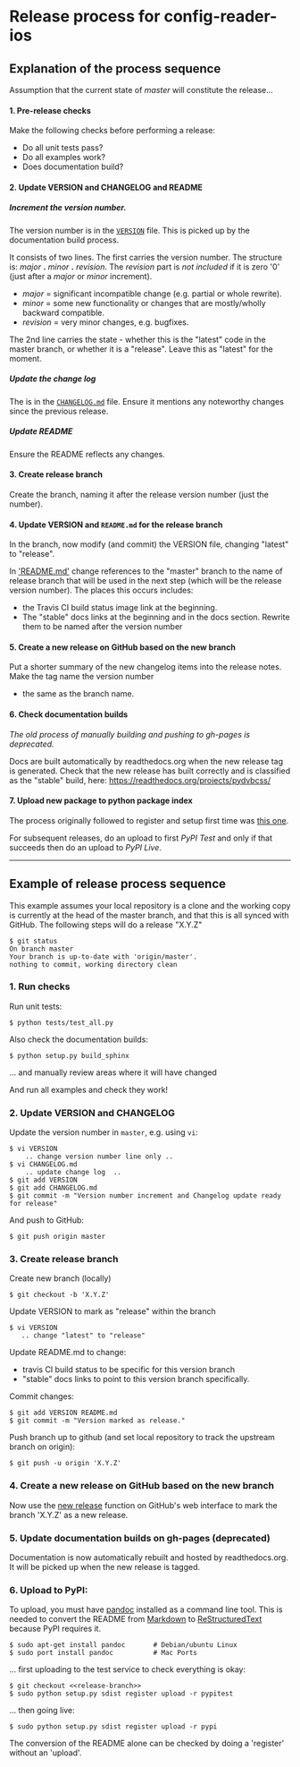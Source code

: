 # Release process for config-reader-ios

## Explanation of the process sequence

Assumption that the current state of *master* will constitute the release...

#### 1. Pre-release checks

Make the following checks before performing a release:
   * Do all unit tests pass?
   * Do all examples work?
   * Does documentation build?


#### 2. Update VERSION and CHANGELOG and README

##### Increment the version number.

The version number is in the [`VERSION`](VERSION) file. This is picked up by the documentation build process.

It consists of two lines. The first carries the version number. The structure is: *major* **.** *minor* **.** *revision*.
The *revision* part is *not included* if it is zero '0' (just after a *major* or *minor* increment).
   * *major* = significant incompatible change (e.g. partial or whole rewrite).
   * *minor* = some new functionality or changes that are mostly/wholly backward compatible.
   * *revision* = very minor changes, e.g. bugfixes.

The 2nd line carries the state - whether this is the "latest" code in the master branch, or whether it is a "release".
Leave this as "latest" for the moment.


##### Update the change log

The is in the [`CHANGELOG.md`](CHANGELOG.md) file. Ensure it mentions any noteworthy changes since the previous release.


##### Update README

Ensure the README reflects any changes.



#### 3. Create release branch

Create the branch, naming it after the release version number (just the number).

#### 4. Update VERSION and `README.md` for the release branch

In the branch, now modify (and commit) the VERSION file, changing "latest" to "release".

In ['README.md'](README.md) change references to the "master" branch to the name
of release branch that will be used in the next step (which will be the
release version number). The places this occurs includes:

   * the Travis CI build status image link at the beginning.
   * The "stable" docs links at the beginning and in the docs section. Rewrite them to be named after the version number


#### 5. Create a new release on GitHub based on the new branch

Put a shorter summary of the new changelog items into the release notes. Make the tag name the version number
- the same as the branch name.


#### 6. Check documentation builds

_The old process of manually building and pushing to gh-pages is deprecated._

Docs are built automatically by readthedocs.org when the new release tag is generated. Check that the new release
has built correctly and is classified as the "stable" build, here: https://readthedocs.org/projects/pydvbcss/



#### 7. Upload new package to python package index

The process originally followed to register and setup first time was [this one](http://peterdowns.com/posts/first-time-with-pypi.html).

For subsequent releases, do an upload to first *PyPI Test* and only if that succeeds then do an upload to *PyPI Live*.

- - - - -

## Example of release process sequence

This example assumes your local repository is a clone and the working copy is currently at the head of the master branch, and that this is all
synced with GitHub. The following steps will do a release "X.Y.Z"

    $ git status
    On branch master
    Your branch is up-to-date with 'origin/master'.
    nothing to commit, working directory clean

### 1. Run checks

Run unit tests:

    $ python tests/test_all.py

Also check the documentation builds:

    $ python setup.py build_sphinx

... and manually review areas where it will have changed

And run all examples and check they work!



### 2. Update VERSION and CHANGELOG

Update the version number in `master`, e.g. using `vi`:

    $ vi VERSION
        .. change version number line only ..
    $ vi CHANGELOG.md
        .. update change log  ..
    $ git add VERSION
    $ git add CHANGELOG.md
    $ git commit -m "Version number increment and Changelog update ready for release"

And push to GitHub:

    $ git push origin master

### 3. Create release branch

Create new branch (locally)

    $ git checkout -b 'X.Y.Z'

Update VERSION to mark as "release" within the branch

    $ vi VERSION
       .. change "latest" to "release"

Update README.md to change:

* travis CI build status to be specific for this version branch
* "stable" docs links to point to this version branch specifically.

Commit changes:

    $ git add VERSION README.md
    $ git commit -m "Version marked as release."

Push branch up to github (and set local repository to track the upstream branch on origin):

    $ git push -u origin 'X.Y.Z'


### 4. Create a new release on GitHub based on the new branch

Now use the [new release](https://github.com/bbc/pydvbcss/releases/new) function on GitHub's web interface to
mark the branch 'X.Y.Z' as a new release.

### 5. Update documentation builds on gh-pages (deprecated)

Documentation is now automatically rebuilt and hosted by readthedocs.org. It
will be picked up when the new release is tagged.


### 6. Upload to PyPI:

To upload, you must have [pandoc](http://pandoc.org/) installed as a command
line tool. This is needed to convert the README from [Markdown](https://daringfireball.net/projects/markdown/)
to [ReStructuredText](http://docutils.sourceforge.net/docs/ref/rst/introduction.html) because PyPI
requires it.

    $ sudo apt-get install pandoc       # Debian/ubuntu Linux
    $ sudo port install pandoc          # Mac Ports

... first uploading to the test service to check everything is okay:

    $ git checkout <<release-branch>>
    $ sudo python setup.py sdist register upload -r pypitest

... then going live:

    $ sudo python setup.py sdist register upload -r pypi

The conversion of the README alone can be checked by doing a 'register' without
an 'upload'.
